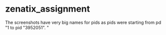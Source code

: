 # zenatix_assignment

The screenshots have very big names for pids as pids were starting from pd "1 to pid "3952051". "
